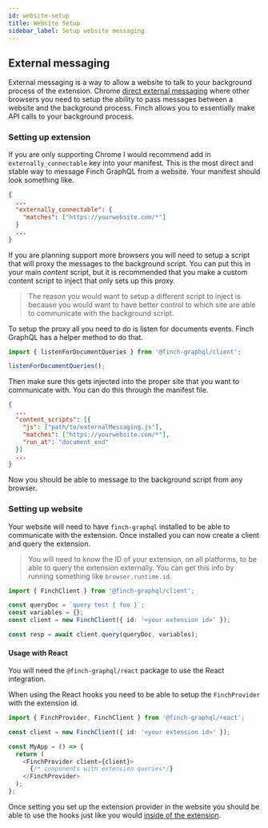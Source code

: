 ```yaml
---
id: website-setup
title: Website Setup
sidebar_label: Setup website messaging
---
```


## External messaging

External messaging is a way to allow a website to talk to your background process of the extension. Chrome [direct external messaging](https://developer.chrome.com/docs/extensions/mv3/messaging/#external-webpage) where other browsers you need to setup the ability to pass messages between a website and the background process. Finch allows you to essentially make API calls to your background process.

### Setting up extension

If you are only supporting Chrome I would recommend add in `externally_connectable` key into your manifest. This is the most direct and stable way to message Finch GraphQL from a website. Your manifest should look something like.

```json
{
  ...
  "externally_connectable": {
    "matches": ["https://yourwebsite.com/*"]
  }
  ...
}
```

If you are planning support more browsers you will need to setup a script that will proxy the messages to the background script. You can put this in your main _content_ script, but it is recommended that you make a custom content script to inject that only sets up this proxy.

> The reason you would want to setup a different script to inject is because you would want to have better control to which site are able to communicate with the background script.

To setup the proxy all you need to do is listen for documents events. Finch GraphQL has a helper method to do that.

```typescript
import { listenForDocumentQueries } from '@finch-graphql/client';

listenForDocumentQueries();
```

Then make sure this gets injected into the proper site that you want to communicate with. You can do this through the manifest file.

```json
{
  ...
  "content_scripts": [{
    "js": ["path/to/externalMessaging.js"],
    "matches": ["https://yourwebsite.com/*"],
    "run_at": "document_end"
  }]
  ...
}
```

Now you should be able to message to the background script from any browser.

### Setting up website

Your website will need to have `finch-graphql` installed to be able to communicate with the extension. Once installed you can now create a client and query the extension.

> You will need to know the ID of your extension, on all platforms, to be able to query the extension externally. You can get this info by running something like `browser.runtime.id`.

```typescript
import { FinchClient } from '@finch-graphql/client';

const queryDoc = `query test { foo }`;
const variables = {};
const client = new FinchClient({ id: '<your extension id>' });

const resp = await client.query(queryDoc, variables);
```

#### Usage with React

You will need the `@finch-graphql/react` package to use the React integration.

When using the React hooks you need to be able to setup the `FinchProvider` with the extension id.

```typescript
import { FinchProvider, FinchClient } from '@finch-graphql/react';

const client = new FinchClient({ id: '<your extension id>' });

const MyApp = () => {
  return (
    <FinchProvider client={client}>
      {/* components with extension queries*/}
    </FinchProvider>
  );
};
```

Once setting you set up the extension provider in the website you should be able to use the hooks just like you would [inside of the extension](./client-setup#react-hooks).
